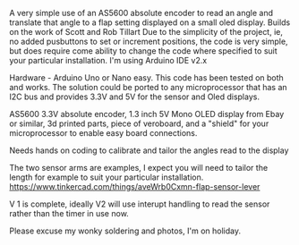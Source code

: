 A very simple use of an AS5600 absolute encoder to read an angle and translate that angle to a flap setting displayed on a small oled display. Builds on the work of Scott and Rob Tillart
Due to the simplicity of the project, ie, no added pusbuttons to set or increment positions, the code is very simple, but does require come ability to change the code where specified to suit your particular installation. I'm using Arduino IDE v2.x

Hardware - Arduino Uno or Nano easy. This code has been tested on both and works. The solution could be ported to any microprocessor that has an I2C bus and provides 3.3V and 5V for the sensor and Oled displays.

AS5600 3.3V absolute encoder, 1.3 inch 5V Mono OLED display from Ebay or similar, 3d printed parts, piece of veroboard, and a "shield" for your microprocessor to enable easy board connections.

Needs hands on coding to calibrate and tailor the angles read to the display

The two sensor arms are examples, I expect you will need to tailor the length for example to suit your particular installation.
https://www.tinkercad.com/things/aveWrb0Cxmn-flap-sensor-lever

V 1 is complete, ideally V2 will use interupt handling to read the sensor rather than the timer in use now.

Please excuse my wonky soldering and photos, I'm on holiday.
